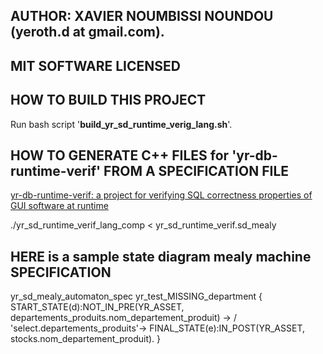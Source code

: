 
## AUTHOR: XAVIER NOUMBISSI NOUNDOU (yeroth.d at gmail.com).


## MIT SOFTWARE LICENSED


## HOW TO BUILD THIS PROJECT

Run bash script '**build_yr_sd_runtime_verig_lang.sh**'.


## HOW TO GENERATE C++ FILES for 'yr-db-runtime-verif' FROM A SPECIFICATION FILE

[yr-db-runtime-verif: a project for verifying SQL correctness properties of GUI software at runtime](https://github.com/yerothd/yr-db-runtime-verif)

./yr_sd_runtime_verif_lang_comp < yr_sd_runtime_verif.sd_mealy


## HERE is a sample state diagram mealy machine SPECIFICATION

yr_sd_mealy_automaton_spec yr_test_MISSING_department
{
 START_STATE(d):NOT_IN_PRE(YR_ASSET, departements_produits.nom_departement_produit)
  -> / 'select.departements_produits'->
   FINAL_STATE(e):IN_POST(YR_ASSET, stocks.nom_departement_produit).
}

